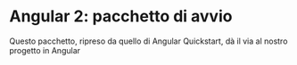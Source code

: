 # Angular 2: pacchetto di avvio

Questo pacchetto, ripreso da quello di Angular Quickstart, dà il via al nostro progetto in Angular